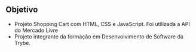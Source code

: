 ## Objetivo

<ul>
  <li>Projeto Shopping Cart com HTML, CSS e JavaScript. Foi utilizada a API do Mercado Livre</li>
  <li>Projeto integrante da formação em Desenvolvimento de Software da Trybe.</li>
</ul>
